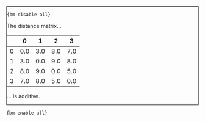 <div style="border:1px solid black;">

`{bm-disable-all}`

The distance matrix...

<table>
<thead><tr>
<th></th>
<th>0</th>
<th>1</th>
<th>2</th>
<th>3</th>
</tr></thead>
<tbody>
<tr>
<td>0</td>
<td>0.0</td>
<td>3.0</td>
<td>8.0</td>
<td>7.0</td>
</tr>
<tr>
<td>1</td>
<td>3.0</td>
<td>0.0</td>
<td>9.0</td>
<td>8.0</td>
</tr>
<tr>
<td>2</td>
<td>8.0</td>
<td>9.0</td>
<td>0.0</td>
<td>5.0</td>
</tr>
<tr>
<td>3</td>
<td>7.0</td>
<td>8.0</td>
<td>5.0</td>
<td>0.0</td>
</tr>
</tbody>
</table>

... is additive.

</div>

`{bm-enable-all}`

